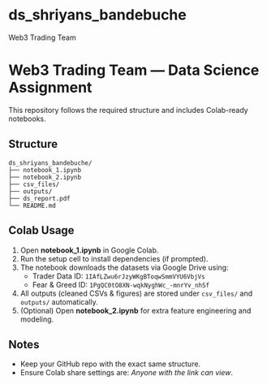 # ds_shriyans_bandebuche
Web3 Trading Team
# Web3 Trading Team — Data Science Assignment

This repository follows the required structure and includes Colab-ready notebooks.

## Structure
```
ds_shriyans_bandebuche/
├── notebook_1.ipynb
├── notebook_2.ipynb
├── csv_files/
├── outputs/
├── ds_report.pdf
└── README.md
```

## Colab Usage
1. Open **notebook_1.ipynb** in Google Colab.
2. Run the setup cell to install dependencies (if prompted).
3. The notebook downloads the datasets via Google Drive using:
   - Trader Data ID: `1IAfLZwu6rJzyWKgBToqwSmmVYU6VbjVs`
   - Fear & Greed ID: `1PgQC0tO8XN-wqkNyghWc_-mnrYv_nhSf`
4. All outputs (cleaned CSVs & figures) are stored under `csv_files/` and `outputs/` automatically.
5. (Optional) Open **notebook_2.ipynb** for extra feature engineering and modeling.

## Notes
- Keep your GitHub repo with the exact same structure.
- Ensure Colab share settings are: *Anyone with the link can view*.
